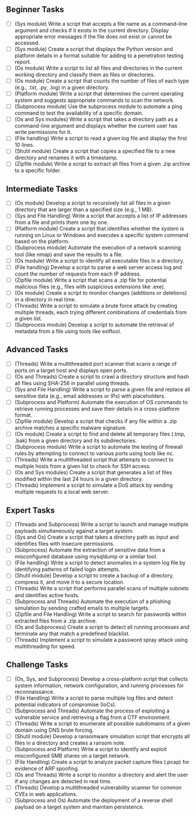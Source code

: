 ## Beginner Tasks
- [ ] (Sys module) Write a script that accepts a file name as a command-line argument and checks if it exists in the current directory. Display appropriate error messages if the file does not exist or cannot be accessed.
- [ ] (Sys module) Create a script that displays the Python version and platform details in a format suitable for adding to a penetration testing report.
- [ ] (Os module) Write a script to list all files and directories in the current working directory and classify them as files or directories.
- [ ] (Os module) Create a script that counts the number of files of each type (e.g., .txt, .py, .log) in a given directory.
- [ ] (Platform module) Write a script that determines the current operating system and suggests appropriate commands to scan the network.
- [ ] (Subprocess module) Use the subprocess module to automate a ping command to test the availability of a specific domain.
- [ ] (Os and Sys modules) Write a script that takes a directory path as a command-line argument and displays whether the current user has write permissions for it.
- [ ] (File handling) Write a script to read a given log file and display the first 10 lines.
- [ ] (Shutil module) Create a script that copies a specified file to a new directory and renames it with a timestamp.
- [ ] (Zipfile module) Write a script to extract all files from a given .zip archive to a specific folder.

## Intermediate Tasks
- [ ] (Os module) Develop a script to recursively list all files in a given directory that are larger than a specified size (e.g., 1 MB).
- [ ] (Sys and File Handling) Write a script that accepts a list of IP addresses from a file and prints them one by one.
- [ ] (Platform module) Create a script that identifies whether the system is running on Linux or Windows and executes a specific system command based on the platform.
- [ ] (Subprocess module) Automate the execution of a network scanning tool (like nmap) and save the results to a file.
- [ ] (Os module) Write a script to identify all executable files in a directory.
- [ ] (File handling) Develop a script to parse a web server access log and count the number of requests from each IP address.
- [ ] (Zipfile module) Write a script that scans a .zip file for potential malicious files (e.g., files with suspicious extensions like .exe).
- [ ] (Os module) Create a script to monitor changes (additions or deletions) in a directory in real time.
- [ ] (Threads) Write a script to simulate a brute force attack by creating multiple threads, each trying different combinations of credentials from a given list.
- [ ] (Subprocess module) Develop a script to automate the retrieval of metadata from a file using tools like exiftool.

## Advanced Tasks
- [ ] (Threads) Write a multithreaded port scanner that scans a range of ports on a target host and displays open ports.
- [ ] (Os and Threads) Create a script to crawl a directory structure and hash all files using SHA-256 in parallel using threads.
- [ ] (Sys and File Handling) Write a script to parse a given file and replace all sensitive data (e.g., email addresses or IPs) with placeholders.
- [ ] (Subprocess and Platform) Automate the execution of OS commands to retrieve running processes and save their details in a cross-platform format.
- [ ] (Zipfile module) Develop a script that checks if any file within a .zip archive matches a specific malware signature.
- [ ] (Os module) Create a script to find and delete all temporary files (.tmp, .bak) from a given directory and its subdirectories.
- [ ] (Subprocess module) Write a script to automate the testing of firewall rules by attempting to connect to various ports using tools like nc.
- [ ] (Threads) Write a multithreaded script that attempts to connect to multiple hosts from a given list to check for SSH access.
- [ ] (Os and Sys modules) Create a script that generates a list of files modified within the last 24 hours in a given directory.
- [ ] (Threads) Implement a script to simulate a DoS attack by sending multiple requests to a local web server.

## Expert Tasks
- [ ] (Threads and Subprocess) Write a script to launch and manage multiple payloads simultaneously against a target system.
- [ ] (Sys and Os) Create a script that takes a directory path as input and identifies files with insecure permissions.
- [ ] (Subprocess) Automate the extraction of sensitive data from a misconfigured database using mysqldump or a similar tool.
- [ ] (File handling) Write a script to detect anomalies in a system log file by identifying patterns of failed login attempts.
- [ ] (Shutil module) Develop a script to create a backup of a directory, compress it, and move it to a secure location.
- [ ] (Threads) Write a script that performs parallel scans of multiple subnets and identifies active hosts.
- [ ] (Subprocess and Threads) Automate the execution of a phishing simulation by sending crafted emails to multiple targets.
- [ ] (Zipfile and File Handling) Write a script to search for passwords within extracted files from a .zip archive.
- [ ] (Os and Subprocess) Create a script to detect all running processes and terminate any that match a predefined blacklist.
- [ ] (Threads) Implement a script to simulate a password spray attack using multithreading for speed.

## Challenge Tasks
- [ ] (Os, Sys, and Subprocess) Develop a cross-platform script that collects system information, network configuration, and running processes for reconnaissance.
- [ ] (File Handling) Write a script to parse multiple log files and detect potential indicators of compromise (IoCs).
- [ ] (Subprocess and Threads) Automate the process of exploiting a vulnerable service and retrieving a flag from a CTF environment.
- [ ] (Threads) Write a script to enumerate all possible subdomains of a given domain using DNS brute forcing.
- [ ] (Shutil module) Develop a ransomware simulation script that encrypts all files in a directory and creates a ransom note.
- [ ] (Subprocess and Platform) Write a script to identify and exploit misconfigured SMB shares on a target network.
- [ ] (File Handling) Create a script to analyze packet capture files (.pcap) for evidence of ARP spoofing.
- [ ] (Os and Threads) Write a script to monitor a directory and alert the user if any changes are detected in real time.
- [ ] (Threads) Develop a multithreaded vulnerability scanner for common CVEs in web applications.
- [ ] (Subprocess and Os) Automate the deployment of a reverse shell payload on a target system and maintain persistence.
